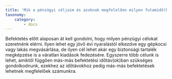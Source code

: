 ```yaml
---
title: 'Mik a pénzügyi céljaim és azoknak megfelelően milyen futamidő(k)re szeretnék befektetni?'
taxonomy:
    category:
        - docs
---
```


Befektetés előtt alaposan át kell gondolni, hogy milyen pénzügyi célokat szeretnénk elérni. Ilyen lehet egy jövő évi nyaralástól elkezdve egy gépkocsi vagy lakás megvásárlása, de ilyen cél lehet akár egy biztonsági tartalék megképzése is a váratlan kiadások fedezésére. Egyszerre több célunk is lehet, amiktől függően más-más befektetési időtáv(ok)ban szükséges gondolkodnunk, ezekhez az időtávokhoz pedig más-más befektetések lehetnek megfelelőek számunkra.